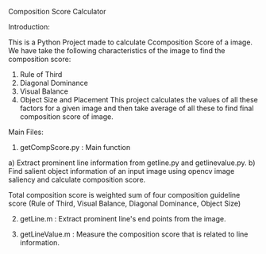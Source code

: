 Composition Score Calculator

Introduction:

This is a Python Project made to calculate Ccomposition Score of a image. We have take the following characteristics of the image to find the composition score:
1) Rule of Third
2) Diagonal Dominance
3) Visual Balance
4) Object Size and Placement
This project calculates the values of all these factors for a given image and then take average of all these to find final composition score of image.

Main Files:

1) getCompScore.py : Main function

a) Extract prominent line information from getline.py and getlinevalue.py.
b) Find salient object information of an input image using opencv image saliency and calculate composition score.

Total composition score is weighted sum of four composition guideline score (Rule of Third, Visual Balance, Diagonal Dominance, Object Size)

2) getLine.m : Extract prominent line's end points from the image.

3) getLineValue.m : Measure the composition score that is related to line information.



